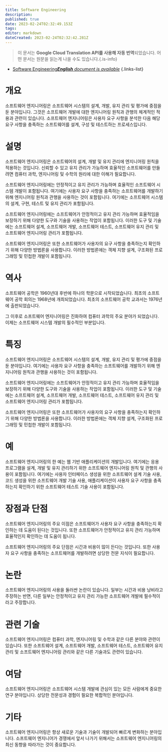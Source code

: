 ```yaml
---
title: Software Engineering
description: 
published: true
date: 2023-02-24T02:32:49.153Z
tags: 
editor: markdown
dateCreated: 2023-02-24T02:32:42.281Z
---
```


> 이 문서는 **Google Cloud Translation API를 사용해 자동 번역**되었습니다.
어떤 문서는 원문을 읽는게 나을 수도 있습니다.{.is-info}



- [Software Engineering***English** document is available*](/en/Knowledge-base/Dictionary/software-engineering)
{.links-list}


# 개요
소프트웨어 엔지니어링은 소프트웨어 시스템의 설계, 개발, 유지 관리 및 평가에 중점을 둔 분야입니다. 그것은 소프트웨어 개발에 대한 엔지니어링 원칙과 관행의 체계적인 적용과 관련이 있습니다. 소프트웨어 엔지니어링은 사용자 요구 사항을 분석한 다음 해당 요구 사항을 충족하는 소프트웨어를 설계, 구성 및 테스트하는 프로세스입니다.

# 설명
소프트웨어 엔지니어링은 소프트웨어의 설계, 개발 및 유지 관리에 엔지니어링 원칙을 적용하는 것입니다. 신뢰할 수 있고 유지 관리가 가능하며 효율적인 소프트웨어를 만들려면 컴퓨터 과학, 엔지니어링 및 수학의 원리에 대한 이해가 필요합니다.

소프트웨어 엔지니어링에는 안정적이고 유지 관리가 가능하며 효율적인 소프트웨어 시스템 개발이 포함됩니다. 여기에는 사용자 요구 사항을 충족하는 소프트웨어를 개발하기 위해 엔지니어링 원칙과 관행을 사용하는 것이 포함됩니다. 여기에는 소프트웨어 시스템의 설계, 구현, 테스트 및 유지 관리가 포함됩니다.

소프트웨어 엔지니어링에는 소프트웨어가 안정적이고 유지 관리 가능하며 효율적임을 보장하기 위해 다양한 도구와 기술을 사용하는 작업이 포함됩니다. 이러한 도구 및 기술에는 소프트웨어 설계, 소프트웨어 개발, 소프트웨어 테스트, 소프트웨어 유지 관리 및 소프트웨어 엔지니어링 관리가 포함됩니다.

소프트웨어 엔지니어링은 또한 소프트웨어가 사용자의 요구 사항을 충족하는지 확인하기 위해 다양한 방법론을 사용합니다. 이러한 방법론에는 객체 지향 설계, 구조화된 프로그래밍 및 민첩한 개발이 포함됩니다.

# 역사
소프트웨어 공학은 1960년대 후반에 하나의 학문으로 시작되었습니다. 최초의 소프트웨어 공학 회의는 1968년에 개최되었습니다. 최초의 소프트웨어 공학 교과서는 1976년에 출판되었습니다.

그 이후로 소프트웨어 엔지니어링은 진화하여 컴퓨터 과학의 주요 분야가 되었습니다. 이제는 소프트웨어 시스템 개발의 필수적인 부분입니다.

# 특징
소프트웨어 엔지니어링은 소프트웨어 시스템의 설계, 개발, 유지 관리 및 평가에 중점을 둔 분야입니다. 여기에는 사용자 요구 사항을 충족하는 소프트웨어를 개발하기 위해 엔지니어링 원칙과 관행을 사용하는 것이 포함됩니다.

소프트웨어 엔지니어링에는 소프트웨어가 안정적이고 유지 관리 가능하며 효율적임을 보장하기 위해 다양한 도구와 기술을 사용하는 작업이 포함됩니다. 이러한 도구 및 기술에는 소프트웨어 설계, 소프트웨어 개발, 소프트웨어 테스트, 소프트웨어 유지 관리 및 소프트웨어 엔지니어링 관리가 포함됩니다.

소프트웨어 엔지니어링은 또한 소프트웨어가 사용자의 요구 사항을 충족하는지 확인하기 위해 다양한 방법론을 사용합니다. 이러한 방법론에는 객체 지향 설계, 구조화된 프로그래밍 및 민첩한 개발이 포함됩니다.

# 예
소프트웨어 엔지니어링의 한 예는 웹 기반 애플리케이션의 개발입니다. 여기에는 응용 프로그램을 설계, 개발 및 유지 관리하기 위한 소프트웨어 엔지니어링 원칙 및 관행의 사용이 포함됩니다. 여기에는 사용자 인터페이스 생성을 위한 소프트웨어 설계 기술 사용, 코드 생성을 위한 소프트웨어 개발 기술 사용, 애플리케이션이 사용자 요구 사항을 충족하는지 확인하기 위한 소프트웨어 테스트 기술 사용이 포함됩니다.

# 장점과 단점
소프트웨어 엔지니어링의 주요 이점은 소프트웨어가 사용자 요구 사항을 충족하는지 확인하는 데 도움이 된다는 것입니다. 또한 소프트웨어가 안정적이고 유지 관리 가능하며 효율적인지 확인하는 데 도움이 됩니다.

소프트웨어 엔지니어링의 주요 단점은 시간과 비용이 많이 든다는 것입니다. 또한 사용자 요구 사항을 충족하는 소프트웨어를 개발하려면 상당한 전문 지식이 필요합니다.

# 논란
소프트웨어 엔지니어링의 사용을 둘러싼 논란이 있습니다. 일부는 시간과 비용 낭비라고 주장하는 반면, 다른 일부는 안정적이고 유지 관리 가능한 소프트웨어 개발에 필수적이라고 주장합니다.

# 관련 기술
소프트웨어 엔지니어링은 컴퓨터 과학, 엔지니어링 및 수학과 같은 다른 분야와 관련이 있습니다. 또한 소프트웨어 설계, 소프트웨어 개발, 소프트웨어 테스트, 소프트웨어 유지 관리 및 소프트웨어 엔지니어링 관리와 같은 다른 기술과도 관련이 있습니다.

# 여담
소프트웨어 엔지니어링은 소프트웨어 시스템 개발에 관심이 있는 모든 사람에게 중요한 연구 분야입니다. 상당한 전문성과 경험이 필요한 복합적인 분야입니다.

# 기타
소프트웨어 엔지니어링은 항상 새로운 기술과 기술이 개발되어 빠르게 변화하는 분야입니다. 소프트웨어 엔지니어가 경쟁에서 앞서 나가기 위해서는 소프트웨어 엔지니어링의 최신 동향을 따라가는 것이 중요합니다.